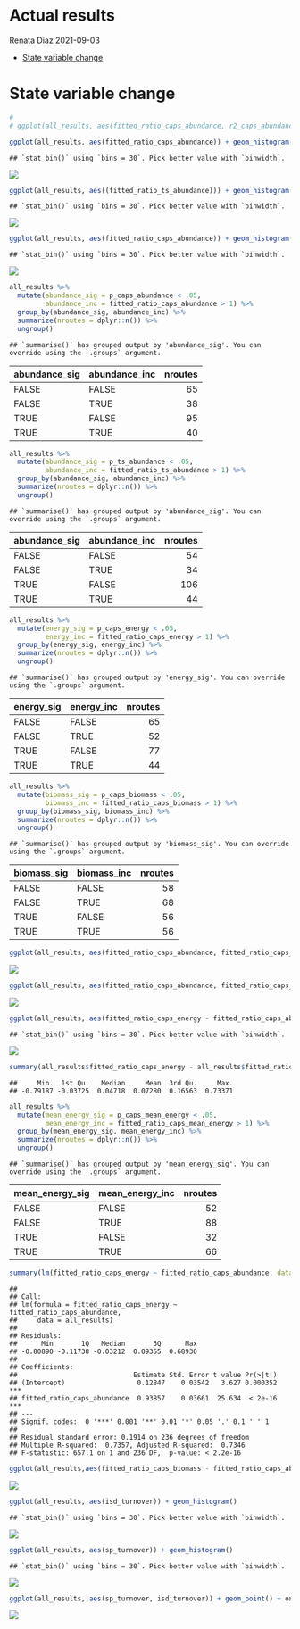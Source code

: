 Actual results
================
Renata Diaz
2021-09-03

  - [State variable change](#state-variable-change)

# State variable change

``` r
# 
# ggplot(all_results, aes(fitted_ratio_caps_abundance, r2_caps_abundance, color = p_caps_abundance > .05, size = r2_caps_abundance)) + geom_point(alpha = .3)

ggplot(all_results, aes(fitted_ratio_caps_abundance)) + geom_histogram() + geom_vline(xintercept = 1)
```

    ## `stat_bin()` using `bins = 30`. Pick better value with `binwidth`.

![](actual_results_files/figure-gfm/unnamed-chunk-1-1.png)<!-- -->

``` r
ggplot(all_results, aes((fitted_ratio_ts_abundance))) + geom_histogram() + geom_vline(xintercept = 1)
```

    ## `stat_bin()` using `bins = 30`. Pick better value with `binwidth`.

![](actual_results_files/figure-gfm/unnamed-chunk-1-2.png)<!-- -->

``` r
ggplot(all_results, aes(fitted_ratio_caps_abundance)) + geom_histogram() + geom_vline(xintercept = 1) + facet_wrap(vars(p_caps_abundance < .05))
```

    ## `stat_bin()` using `bins = 30`. Pick better value with `binwidth`.

![](actual_results_files/figure-gfm/unnamed-chunk-1-3.png)<!-- -->

``` r
all_results %>% 
  mutate(abundance_sig = p_caps_abundance < .05,
         abundance_inc = fitted_ratio_caps_abundance > 1) %>%
  group_by(abundance_sig, abundance_inc) %>%
  summarize(nroutes = dplyr::n()) %>%
  ungroup()
```

    ## `summarise()` has grouped output by 'abundance_sig'. You can override using the `.groups` argument.

<div class="kable-table">

| abundance\_sig | abundance\_inc | nroutes |
| :------------- | :------------- | ------: |
| FALSE          | FALSE          |      65 |
| FALSE          | TRUE           |      38 |
| TRUE           | FALSE          |      95 |
| TRUE           | TRUE           |      40 |

</div>

``` r
all_results %>% 
  mutate(abundance_sig = p_ts_abundance < .05,
         abundance_inc = fitted_ratio_ts_abundance > 1) %>%
  group_by(abundance_sig, abundance_inc) %>%
  summarize(nroutes = dplyr::n()) %>%
  ungroup()
```

    ## `summarise()` has grouped output by 'abundance_sig'. You can override using the `.groups` argument.

<div class="kable-table">

| abundance\_sig | abundance\_inc | nroutes |
| :------------- | :------------- | ------: |
| FALSE          | FALSE          |      54 |
| FALSE          | TRUE           |      34 |
| TRUE           | FALSE          |     106 |
| TRUE           | TRUE           |      44 |

</div>

``` r
all_results %>% 
  mutate(energy_sig = p_caps_energy < .05,
         energy_inc = fitted_ratio_caps_energy > 1) %>%
  group_by(energy_sig, energy_inc) %>%
  summarize(nroutes = dplyr::n()) %>%
  ungroup()
```

    ## `summarise()` has grouped output by 'energy_sig'. You can override using the `.groups` argument.

<div class="kable-table">

| energy\_sig | energy\_inc | nroutes |
| :---------- | :---------- | ------: |
| FALSE       | FALSE       |      65 |
| FALSE       | TRUE        |      52 |
| TRUE        | FALSE       |      77 |
| TRUE        | TRUE        |      44 |

</div>

``` r
all_results %>% 
  mutate(biomass_sig = p_caps_biomass < .05,
         biomass_inc = fitted_ratio_caps_biomass > 1) %>%
  group_by(biomass_sig, biomass_inc) %>%
  summarize(nroutes = dplyr::n()) %>%
  ungroup()
```

    ## `summarise()` has grouped output by 'biomass_sig'. You can override using the `.groups` argument.

<div class="kable-table">

| biomass\_sig | biomass\_inc | nroutes |
| :----------- | :----------- | ------: |
| FALSE        | FALSE        |      58 |
| FALSE        | TRUE         |      68 |
| TRUE         | FALSE        |      56 |
| TRUE         | TRUE         |      56 |

</div>

``` r
ggplot(all_results, aes(fitted_ratio_caps_abundance, fitted_ratio_caps_biomass, color = p_caps_abundance < .05, shape = p_caps_biomass < .05)) + geom_point() + geom_abline(intercept = 0, slope = 1) + scale_x_log10() + scale_y_log10() + geom_hline(yintercept = 1) + geom_vline(xintercept = 1) + scale_color_viridis_d(option = 'mako', end = .7)
```

![](actual_results_files/figure-gfm/unnamed-chunk-1-4.png)<!-- -->

``` r
ggplot(all_results, aes(fitted_ratio_caps_abundance, fitted_ratio_caps_energy, color = p_caps_abundance < .05, shape = p_caps_energy < .05)) + geom_point() + geom_abline(intercept = 0, slope = 1) + scale_x_log10() + scale_y_log10() + geom_hline(yintercept = 1) + geom_vline(xintercept = 1) + scale_color_viridis_d(option = 'mako', end = .7)
```

![](actual_results_files/figure-gfm/unnamed-chunk-1-5.png)<!-- -->

``` r
ggplot(all_results, aes(fitted_ratio_caps_energy - fitted_ratio_caps_abundance)) + geom_histogram() 
```

    ## `stat_bin()` using `bins = 30`. Pick better value with `binwidth`.

![](actual_results_files/figure-gfm/unnamed-chunk-1-6.png)<!-- -->

``` r
summary(all_results$fitted_ratio_caps_energy - all_results$fitted_ratio_caps_abundance)
```

    ##     Min.  1st Qu.   Median     Mean  3rd Qu.     Max. 
    ## -0.79187 -0.03725  0.04718  0.07280  0.16563  0.73371

``` r
all_results %>% 
  mutate(mean_energy_sig = p_caps_mean_energy < .05,
         mean_energy_inc = fitted_ratio_caps_mean_energy > 1) %>%
  group_by(mean_energy_sig, mean_energy_inc) %>%
  summarize(nroutes = dplyr::n()) %>%
  ungroup()
```

    ## `summarise()` has grouped output by 'mean_energy_sig'. You can override using the `.groups` argument.

<div class="kable-table">

| mean\_energy\_sig | mean\_energy\_inc | nroutes |
| :---------------- | :---------------- | ------: |
| FALSE             | FALSE             |      52 |
| FALSE             | TRUE              |      88 |
| TRUE              | FALSE             |      32 |
| TRUE              | TRUE              |      66 |

</div>

``` r
summary(lm(fitted_ratio_caps_energy ~ fitted_ratio_caps_abundance, data = all_results))
```

    ## 
    ## Call:
    ## lm(formula = fitted_ratio_caps_energy ~ fitted_ratio_caps_abundance, 
    ##     data = all_results)
    ## 
    ## Residuals:
    ##      Min       1Q   Median       3Q      Max 
    ## -0.80890 -0.11738 -0.03212  0.09355  0.68930 
    ## 
    ## Coefficients:
    ##                             Estimate Std. Error t value Pr(>|t|)    
    ## (Intercept)                  0.12847    0.03542   3.627 0.000352 ***
    ## fitted_ratio_caps_abundance  0.93857    0.03661  25.634  < 2e-16 ***
    ## ---
    ## Signif. codes:  0 '***' 0.001 '**' 0.01 '*' 0.05 '.' 0.1 ' ' 1
    ## 
    ## Residual standard error: 0.1914 on 236 degrees of freedom
    ## Multiple R-squared:  0.7357, Adjusted R-squared:  0.7346 
    ## F-statistic: 657.1 on 1 and 236 DF,  p-value: < 2.2e-16

``` r
ggplot(all_results,aes(fitted_ratio_caps_biomass - fitted_ratio_caps_abundance, fitted_ratio_caps_energy - fitted_ratio_caps_abundance)) + geom_point() + geom_line(aes(y = fitted_ratio_caps_biomass - fitted_ratio_caps_abundance))
```

![](actual_results_files/figure-gfm/unnamed-chunk-1-7.png)<!-- -->

``` r
ggplot(all_results, aes(isd_turnover)) + geom_histogram()
```

    ## `stat_bin()` using `bins = 30`. Pick better value with `binwidth`.

![](actual_results_files/figure-gfm/unnamed-chunk-2-1.png)<!-- -->

``` r
ggplot(all_results, aes(sp_turnover)) + geom_histogram()
```

    ## `stat_bin()` using `bins = 30`. Pick better value with `binwidth`.

![](actual_results_files/figure-gfm/unnamed-chunk-2-2.png)<!-- -->

``` r
ggplot(all_results, aes(sp_turnover, isd_turnover)) + geom_point() + onetoone
```

![](actual_results_files/figure-gfm/unnamed-chunk-2-3.png)<!-- -->
